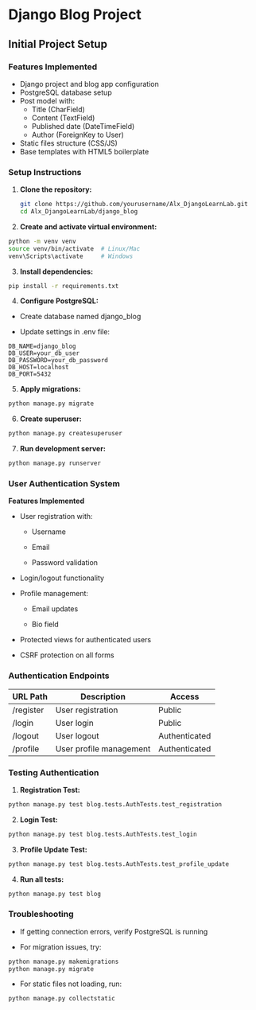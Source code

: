 # Django Blog Project

## Initial Project Setup

### Features Implemented
- Django project and blog app configuration
- PostgreSQL database setup
- Post model with:
  - Title (CharField)
  - Content (TextField)
  - Published date (DateTimeField)
  - Author (ForeignKey to User)
- Static files structure (CSS/JS)
- Base templates with HTML5 boilerplate

### Setup Instructions
1. **Clone the repository:**
   ```bash
   git clone https://github.com/yourusername/Alx_DjangoLearnLab.git
   cd Alx_DjangoLearnLab/django_blog
   ```

2. **Create and activate virtual environment:**
```bash
python -m venv venv
source venv/bin/activate  # Linux/Mac
venv\Scripts\activate     # Windows
```

3. **Install dependencies:**
```bash
pip install -r requirements.txt
```

4. **Configure PostgreSQL:**

- Create database named django_blog

- Update settings in .env file:

```text
DB_NAME=django_blog
DB_USER=your_db_user
DB_PASSWORD=your_db_password
DB_HOST=localhost
DB_PORT=5432
```

5. **Apply migrations:**
```bash
python manage.py migrate
```

6. **Create superuser:**
```bash
python manage.py createsuperuser
```

7. **Run development server:**
```bash
python manage.py runserver
```

### User Authentication System
**Features Implemented**

- User registration with:

    - Username

    - Email

    - Password validation

- Login/logout functionality

- Profile management:

    - Email updates

    - Bio field

- Protected views for authenticated users

- CSRF protection on all forms

### Authentication Endpoints

| URL Path    | Description                | Access          |
|-------------|----------------------------|-----------------|
| /register   | User registration          | Public          |
| /login      | User login                 | Public          |
| /logout     | User logout                | Authenticated   |
| /profile    | User profile management    | Authenticated   |

### Testing Authentication

1. **Registration Test:**
```bash
python manage.py test blog.tests.AuthTests.test_registration
```

2. **Login Test:**
```bash
python manage.py test blog.tests.AuthTests.test_login
```

3. **Profile Update Test:**
```bash
python manage.py test blog.tests.AuthTests.test_profile_update
```

4. **Run all tests:**
```bash
python manage.py test blog
```

### Troubleshooting
- If getting connection errors, verify PostgreSQL is running

- For migration issues, try:

```bash
python manage.py makemigrations
python manage.py migrate
```

- For static files not loading, run:

```bash
python manage.py collectstatic
```